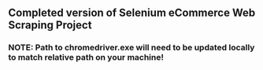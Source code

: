 ## Completed version of Selenium eCommerce Web Scraping Project

### NOTE: Path to chromedriver.exe will need to be updated locally to match relative path on your machine!
